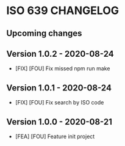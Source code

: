 # ISO 639 CHANGELOG

## Upcoming changes

## Version 1.0.2 - 2020-08-24

- [FIX] [FOU] Fix missed npm run make

## Version 1.0.1 - 2020-08-24

- [FIX] [FOU] Fix search by ISO code

## Version 1.0.0 - 2020-08-21

- [FEA] [FOU] Feature init project
